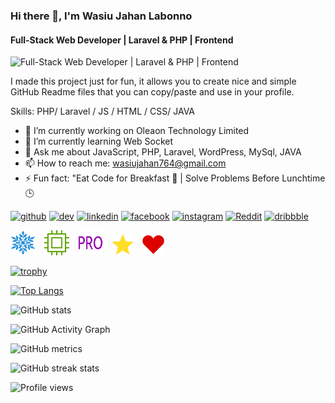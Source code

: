 ### Hi there 👋, I'm Wasiu Jahan Labonno
#### Full-Stack Web Developer | Laravel & PHP | Frontend 
![Full-Stack Web Developer | Laravel & PHP | Frontend ](https://media.tenor.com/S59bPkT0pqcAAAAC/programming.gif)

I made this project just for fun, it allows you to create nice and simple GitHub Readme files that you can copy/paste and use in your profile.

Skills: PHP/ Laravel / JS / HTML / CSS/ JAVA

- 🔭 I’m currently working on Oleaon Technology Limited 
- 🌱 I’m currently learning Web Socket 
- 💬 Ask me about JavaScript, PHP, Laravel, WordPress, MySql, JAVA 
- 📫 How to reach me: wasiujahan764@gmail.com 
- ⚡ Fun fact: "Eat Code for Breakfast 🍳 | Solve Problems Before Lunchtime 🕒 


[<img src='https://cdn.jsdelivr.net/npm/simple-icons@3.0.1/icons/github.svg' alt='github' height='40'>](https://github.com/https://github.com/Wasiu-Jahan-Labonno)  [<img src='https://cdn.jsdelivr.net/npm/simple-icons@3.0.1/icons/dev-dot-to.svg' alt='dev' height='40'>](https://dev.to/https://dev.to/wasiu)  [<img src='https://cdn.jsdelivr.net/npm/simple-icons@3.0.1/icons/linkedin.svg' alt='linkedin' height='40'>](https://www.linkedin.com/in/https://www.linkedin.com/in/wasiu-jahan-692898259//)  [<img src='https://cdn.jsdelivr.net/npm/simple-icons@3.0.1/icons/facebook.svg' alt='facebook' height='40'>](https://www.facebook.com/https://www.facebook.com/wasiu.jahan.9)  [<img src='https://cdn.jsdelivr.net/npm/simple-icons@3.0.1/icons/instagram.svg' alt='instagram' height='40'>](https://www.instagram.com/https://www.instagram.com/wasiu_jahan//)  [<img src='https://cdn.jsdelivr.net/npm/simple-icons@3.0.1/icons/reddit.svg' alt='Reddit' height='40'>](https://www.reddit.com/user/https://www.reddit.com/user/labonno_1)  [<img src='https://cdn.jsdelivr.net/npm/simple-icons@3.0.1/icons/dribbble.svg' alt='dribbble' height='40'>](https://dribbble.com/Wasiu_jahan)  

<a href='https://archiveprogram.github.com/'><img src='https://raw.githubusercontent.com/acervenky/animated-github-badges/master/assets/acbadge.gif' width='40' height='40'></a> <a href='https://docs.github.com/en/developers'><img src='https://raw.githubusercontent.com/acervenky/animated-github-badges/master/assets/devbadge.gif' width='40' height='40'></a> <a href='https://github.com/pricing'><img src='https://raw.githubusercontent.com/acervenky/animated-github-badges/master/assets/pro.gif' width='40' height='40'></a> <a href='https://stars.github.com/'><img src='https://raw.githubusercontent.com/acervenky/animated-github-badges/master/assets/starbadge.gif' width='35' height='35'></a> <a href='https://docs.github.com/en/github/supporting-the-open-source-community-with-github-sponsors'><img src='https://raw.githubusercontent.com/acervenky/animated-github-badges/master/assets/sponsorbadge.gif' width='35' height='35'></a> 

[![trophy](https://github-profile-trophy.vercel.app/?username=https://github.com/Wasiu-Jahan-Labonno)](https://github.com/ryo-ma/github-profile-trophy)

[![Top Langs](https://github-readme-stats.vercel.app/api/top-langs/?username=https://github.com/Wasiu-Jahan-Labonno)](https://github.com/anuraghazra/github-readme-stats)

![GitHub stats](https://github-readme-stats.vercel.app/api?username=https://github.com/Wasiu-Jahan-Labonno&show_icons=true&count_private=true)  

![GitHub Activity Graph](https://activity-graph.herokuapp.com/graph?username=https://github.com/Wasiu-Jahan-Labonno)  

![GitHub metrics](https://metrics.lecoq.io/https://github.com/Wasiu-Jahan-Labonno)  

![GitHub streak stats](https://streak-stats.demolab.com/?user=https://github.com/Wasiu-Jahan-Labonno)  

![Profile views](https://gpvc.arturio.dev/https://github.com/Wasiu-Jahan-Labonno)  
